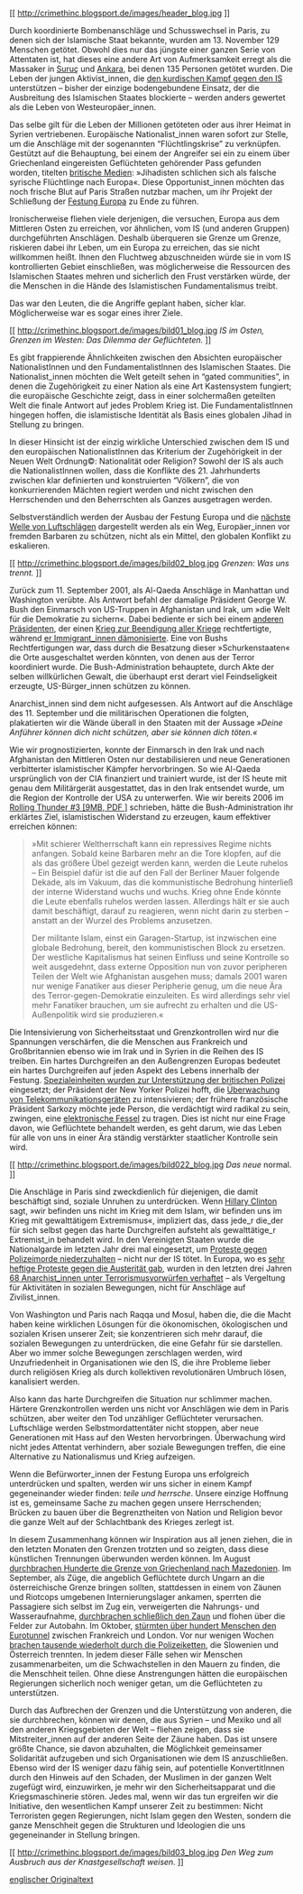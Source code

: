 [[ http://crimethinc.blogsport.de/images/header_blog.jpg  ]]

Durch koordinierte Bombenanschläge und Schusswechsel in Paris, zu denen sich der Islamische Staat bekannte, wurden am 13. November 129 Menschen getötet. Obwohl dies nur das jüngste einer ganzen Serie von Attentaten ist, hat dieses eine andere Art von Aufmerksamkeit erregt als die Massaker in [Suruç](http://bianet.org/english/people/166204-a-farewell-to-the-dead-of-suruc-explosion) und [Ankara](http://www.jadaliyya.com/pages/index/22899/the-ankara-massacre-and-the-state-as-a-serial-kill), bei denen 135 Personen getötet wurden. Die Leben der jungen Aktivist_innen, die [den kurdischen Kampf gegen den IS](/2015/09/23/feature-understanding-the-kurdish-resistance-historical-overview-eyewitness-report) unterstützen – bisher der einzige bodengebundene Einsatz, der die Ausbreitung des Islamischen Staates blockierte – werden anders gewertet als die Leben von Westeuropäer_innen.

Das selbe gilt für die Leben der Millionen getöteten oder aus ihrer Heimat in Syrien vertriebenen. Europäische Nationalist_innen waren sofort zur Stelle, um die Anschläge mit der sogenannten “Flüchtlingskrise” zu verknüpfen. Gestützt auf die Behauptung, bei einem der Angreifer sei ein zu einem über Griechenland eingereisten Geflüchteten gehörender Pass gefunden worden, titelten [britische Medien](http://www.dailymail.co.uk/news/article-3318379/Hunt-Isis-killers-Syrian-passport-body-suicide-bomber-Stade-France.html): »Jihadisten schlichen sich als falsche syrische Flüchtlinge nach Europa«. Diese Opportunist_innen möchten das noch frische Blut auf Paris Straßen nutzbar machen, um ihr Projekt der Schließung der [Festung Europa](http://time.com/4035539/refugees-hungary-border) zu Ende zu führen.

Ironischerweise fliehen viele derjenigen, die versuchen, Europa aus dem Mittleren Osten zu erreichen, vor ähnlichen, vom IS (und anderen Gruppen) durchgeführten Anschlägen. Deshalb überqueren sie Grenze um Grenze, riskieren dabei ihr Leben, um ein Europa zu erreichen, das sie nicht willkommen heißt. Ihnen den Fluchtweg abzuschneiden würde sie in vom IS kontrollierten Gebiet einschließen, was möglicherweise die Ressourcen des Islamischen Staates mehren und sicherlich den Frust verstärken würde, der die Menschen in die Hände des Islamistischen Fundamentalismus treibt.

Das war den Leuten, die die Angriffe geplant haben, sicher klar. Möglicherweise war es sogar eines ihrer Ziele.

[[ http://crimethinc.blogsport.de/images/bild01_blog.jpg _IS im Osten, Grenzen im Westen: Das Dilemma der Geflüchteten._ ]]

Es gibt frappierende Ähnlichkeiten zwischen den Absichten europäischer NationalistInnen und den FundamentalistInnen des Islamischen Staates. Die Nationalist_innen möchten die Welt geteilt sehen in “gated communities”, in denen die Zugehörigkeit zu einer Nation als eine Art Kastensystem fungiert; die europäische Geschichte zeigt, dass in einer solchermaßen geteilten Welt die finale Antwort auf jedes Problem Krieg ist. Die FundamentalistInnen hingegen hoffen, die islamistische Identität als Basis eines globalen Jihad in Stellung zu bringen.

In dieser Hinsicht ist der einzig wirkliche Unterschied zwischen dem IS und den europäischen NationalistInnen das Kriterium der Zugehörigkeit in der Neuen Welt Ordnung©: Nationalität oder Religion? Sowohl der IS als auch die NationalistInnen wollen, dass die Konflikte des 21. Jahrhunderts zwischen klar definierten und konstruierten “Völkern”, die von konkurrierenden Mächten regiert werden und nicht zwischen den Herrschenden und den Beherrschten als Ganzes ausgetragen werden.

Selbstverständlich werden der Ausbau der Festung Europa und die [nächste Welle von Luftschlägen](http://www.theguardian.com/world/2015/nov/15/paris-attacks-car-found-with-kalashnikovs-as-gunmans-relatives-questioned) dargestellt werden als ein Weg, Europäer_innen vor fremden Barbaren zu schützen, nicht als ein Mittel, den globalen Konflikt zu eskalieren.

[[ http://crimethinc.blogsport.de/images/bild02_blog.jpg _Grenzen: Was uns trennt._ ]]

Zurück zum 11. September 2001, als Al-Qaeda Anschläge in Manhattan und Washington verübte. Als Antwort befahl der damalige Präsident George W. Bush den Einmarsch von US-Truppen in Afghanistan und Irak, um »die Welt für die Demokratie zu sichern«. Dabei bediente er sich bei einem [anderen Präsidenten](http://harpers.org/blog/2008/09/the-presidency-in-wartime-george-w-bush-discovers-woodrow-wilson), der einen [Krieg zur Beendigung aller Kriege](https://en.wikipedia.org/wiki/The_war_to_end_war) rechtfertigte, während [er Immigrant_innen dämonisierte](http://todayinclh.com/?event=president-woodrow-wilson-gives-inflammatory-anti-immigration-speech). Eine von Bushs Rechtfertigungen war, dass durch die Besatzung dieser »Schurkenstaaten« die Orte ausgeschaltet werden könnten, von denen aus der Terror koordiniert wurde. Die Bush-Administration behauptete, durch Akte der selben willkürlichen Gewalt, die überhaupt erst derart viel Feindseligkeit erzeugte, US-Bürger_innen schützen zu können.

Anarchist_innen sind dem nicht aufgesessen. Als Antwort auf die Anschläge des 11. September und die militärischen Operationen die folgten, plakatierten wir die Wände überall in den Staaten mit der Aussage _»Deine Anführer können dich nicht schützen, aber sie können dich töten.«_

Wie wir prognostizierten, konnte der Einmarsch in den Irak und nach Afghanistan den Mittleren Osten nur destabilisieren und neue Generationen verbitterter islamistischer Kämpfer hervorbringen. So wie Al-Qaeda ursprünglich von der CIA finanziert und trainiert wurde, ist der IS heute mit genau dem Militärgerät ausgestattet, das in den Irak entsendet wurde, um die Region der Kontrolle der USA zu unterwerfen. Wie wir bereits 2006 im [Rolling Thunder #3 [9MB, PDF ]](https://cloudfront.crimethinc.com/assets/journals/rolling-thunder-3-summer-2006/rolling-thunder-3-summer-2006_screen_two_page_view.pdf) schrieben, hätte die Bush-Administration ihr erklärtes Ziel, islamistischen Widerstand zu erzeugen, kaum effektiver erreichen können:

> »Mit schierer Weltherrschaft kann ein repressives Regime nichts anfangen. Sobald keine Barbaren mehr an die Tore klopfen, auf die als das größere Übel gezeigt werden kann, werden die Leute ruhelos – Ein Beispiel dafür ist die auf den Fall der Berliner Mauer folgende Dekade, als im Vakuum, das die kommunistische Bedrohung hinterließ der interne Widerstand wuchs und wuchs. Krieg ohne Ende könnte die Leute ebenfalls ruhelos werden lassen. Allerdings hält er sie auch damit beschäftigt, darauf zu reagieren, wenn nicht darin zu sterben – anstatt an der Wurzel des Problems anzusetzen.
>
> Der militante Islam, einst ein Garagen-Startup, ist inzwischen eine globale Bedrohung, bereit, den kommunistischen Block zu ersetzen. Der westliche Kapitalismus hat seinen Einfluss und seine Kontrolle so weit ausgedehnt, dass externe Opposition nun von zuvor peripheren Teilen der Welt wie Afghanistan ausgehen muss; damals 2001 waren nur wenige Fanatiker aus dieser Peripherie genug, um die neue Ära des Terror-gegen-Demokratie einzuleiten. Es wird allerdings sehr viel mehr Fanatiker brauchen, um sie aufrecht zu erhalten und die US-Außenpolitik wird sie produzieren.«

Die Intensivierung von Sicherheitsstaat und Grenzkontrollen wird nur die Spannungen verschärfen, die die Menschen aus Frankreich und Großbritannien ebenso wie im Irak und in Syrien in die Reihen des IS treiben. Ein hartes Durchgreifen an den Außengrenzen Europas bedeutet ein hartes Durchgreifen auf jeden Aspekt des Lebens innerhalb der Festung. [Spezialeinheiten wurden zur Unterstützung der britischen Polizei](http://news.yahoo.com/uk-deploys-special-forces-paris-attacks-reports-005430645.html) eingesetzt; der Präsident der New Yorker Polizei hofft, die [Überwachung von Telekommunikationsgeräten](http://www.nytimes.com/live/paris-attacks-live-updates/bratton-says-attacks-will-force-law-enforcement-to-change-tactics) zu intensivieren; der frühere französische Präsident Sarkozy möchte jede Person, die verdächtigt wird radikal zu sein, zwingen, eine [elektronische Fessel](http://www.bbc.com/news/live/world-europe-34825270) zu tragen. Dies ist nicht nur eine Frage davon, wie Geflüchtete behandelt werden, es geht darum, wie das Leben für alle von uns in einer Ära ständig verstärkter staatlicher Kontrolle sein wird.

[[ http://crimethinc.blogsport.de/images/bild022_blog.jpg _Das neue_ normal. ]]

Die Anschläge in Paris sind zweckdienlich für diejenigen, die damit beschäftigt sind, soziale Unruhen zu unterdrücken. Wenn [Hillary Clinton](http://www.firstpost.com/world/we-are-not-at-war-with-islam-but-with-violent-extremists-hillary-clinton-during-demdebate-2506970.html) sagt, »wir befinden uns nicht im Krieg mit dem Islam, wir befinden uns im Krieg mit gewalttätigem Extremismus«, impliziert das, dass jede_r die_der für sich selbst gegen das harte Durchgreifen aufsteht als gewalttätige_r Extremist_in behandelt wird. In den Vereinigten Staaten wurde die Nationalgarde im letzten Jahr drei mal eingesetzt, um [Proteste gegen Polizeimorde niederzuhalten](/2015/08/13/feature-next-time-it-explodes-revolt-repression-and-backlash-since-the-ferguson-uprising) – nicht nur der IS tötet. In Europa, wo es [sehr heftige Proteste gegen die Austerität gab](http://www.black-mosquito.org/index.php/die-feuerrose-ist-zuruckgekehrt-der-kampf-um-die-strassen-von-barcelona.html), wurden in den letzten drei Jahren [68 Anarchist_innen unter Terrorismusvorwürfen verhaftet](http://www.anarchistnews.org/content/pandora-ii-new-arrests-madrid-translation-statement-arrestees) – als Vergeltung für Aktivitäten in sozialen Bewegungen, nicht für Anschläge auf Zivilist_innen.

Von Washington und Paris nach Raqqa und Mosul, haben die, die die Macht haben keine wirklichen Lösungen für die ökonomischen, ökologischen und sozialen Krisen unserer Zeit; sie konzentrieren sich mehr darauf, die sozialen Bewegungen zu unterdrücken, die eine Gefahr für sie darstellen. Aber wo immer solche Bewegungen zerschlagen werden, wird Unzufriedenheit in Organisationen wie den IS, die ihre Probleme lieber durch religiösen Krieg als durch kollektiven revolutionären Umbruch lösen, kanalisiert werden.

Also kann das harte Durchgreifen die Situation nur schlimmer machen. Härtere Grenzkontrollen werden uns nicht vor Anschlägen wie dem in Paris schützen, aber weiter den Tod unzähliger Geflüchteter verursachen. Luftschläge werden Selbstmordattentäter nicht stoppen, aber neue Generationen mit Hass auf den Westen hervorbringen. Überwachung wird nicht jedes Attentat verhindern, aber soziale Bewegungen treffen, die eine Alternative zu Nationalismus und Krieg aufzeigen.

Wenn die Befürworter_innen der Festung Europa uns erfolgreich unterdrücken und spalten, werden wir uns sicher in einem Kampf gegeneinander wieder finden: _teile und herrsche_. Unsere einzige Hoffnung ist es, gemeinsame Sache zu machen gegen unsere Herrschenden; Brücken zu bauen über die Begrenztheiten von Nation und Religion bevor die ganze Welt auf der Schlachtbank des Krieges zerlegt ist.

In diesem Zusammenhang können wir Inspiration aus all jenen ziehen, die in den letzten Monaten den Grenzen trotzten und so zeigten, dass diese künstlichen Trennungen überwunden werden können. Im August [durchbrachen Hunderte die Grenze von Griechenland nach Mazedonien](http://www.aljazeera.com/news/2015/08/thousands-stuck-macedonian-border-bottleneck-greece-150822081819406.html). Im September, als Züge, die angeblich Geflüchtete durch Ungarn an die österreichische Grenze bringen sollten, stattdessen in einem von Zäunen und Riotcops umgebenen Internierungslager ankamen, sperrten die Passagiere sich selbst im Zug ein, verweigerten die Nahrungs- und Wasseraufnahme, [durchbrachen schließlich den Zaun](http://www.rtvslo.si/svet/foto-prebezniki-s-podobami-merklove-pesacijo-iz-budimpeste-proti-dunaju/373193) und flohen über die Felder zur Autobahn. Im Oktober, [stürmten über hundert Menschen den Eurotunnel](http://www.theguardian.com/world/2015/oct/03/eurotunnel-suspends-services-after-massive-invasion-at-calais-terminal) zwischen Frankreich und London. Vor nur wenigen Wochen [brachen tausende wiederholt durch die Polizeiketten](http://www.rtvslo.si/slovenija/v-slovenijo-vstopilo-tisoce-prebeznikov-stevilni-se-cakajo-na-mejah/376803), die Slowenien und Österreich trennten. In jedem dieser Fälle sehen wir Menschen zusammenarbeiten, um die Schwachstellen in den Mauern zu finden, die die Menschheit teilen. Ohne diese Anstrengungen hätten die europäischen Regierungen sicherlich noch weniger getan, um die Geflüchteten zu unterstützen.

Durch das Aufbrechen der Grenzen und die Unterstützung von anderen, die sie durchbrechen, können wir denen, die aus Syrien – und Mexiko und all den anderen Kriegsgebieten der Welt – fliehen zeigen, dass sie Mitstreiter_innen auf der anderen Seite der Zäune haben. Das ist unsere größte Chance, sie davon abzuhalten, die Möglichkeit gemeinsamer Solidarität aufzugeben und sich Organisationen wie dem IS anzuschließen. Ebenso wird der IS weniger dazu fähig sein, auf potentielle KonvertitInnen durch den Hinweis auf den Schaden, der Muslimen in der ganzen Welt zugefügt wird, einzuwirken, je mehr wir den Sicherheitsapparat und die Kriegsmaschinerie stören. Jedes mal, wenn wir das tun ergreifen wir die Initiative, den wesentlichen Kampf unserer Zeit zu bestimmen: Nicht Terroristen gegen Regierungen, nicht Islam gegen den Westen, sondern die ganze Menschheit gegen die Strukturen und Ideologien die uns gegeneinander in Stellung bringen.

[[ http://crimethinc.blogsport.de/images/bild03_blog.jpg _Den Weg zum Ausbruch aus der Knastgesellschaft weisen._ ]]

[englischer Originaltext](/2015/11/17/feature-the-borders-wont-protect-you-but-they-might-get-you-killed)
